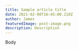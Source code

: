 ```yaml
---
title: Sample article title
date: 2021-02-08T16:45:00.210Z
author: James
featuredImage: post-image.png
description: Description
---
```

Body